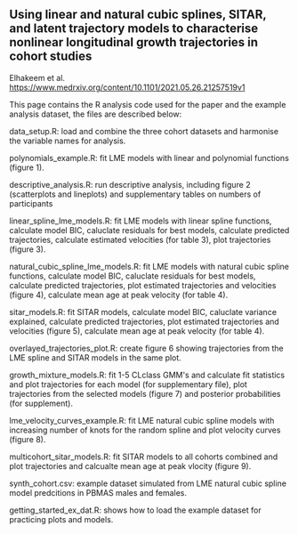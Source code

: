 ## Using linear and natural cubic splines, SITAR, and latent trajectory models to characterise nonlinear longitudinal growth trajectories in cohort studies 
Elhakeem et al. https://www.medrxiv.org/content/10.1101/2021.05.26.21257519v1

This page contains the R analysis code used for the paper and the example analysis dataset, the files are described below:

data_setup.R: load and combine the three cohort datasets and harmonise the variable names for analysis.

polynomials_example.R: fit LME models with linear and polynomial functions (figure 1).

descriptive_analysis.R: run descriptive analysis, including figure 2 (scatterplots and lineplots) and supplementary tables on numbers of participants 

linear_spline_lme_models.R: fit LME models with linear spline functions, calculate model BIC, caluclate residuals for best models, calculate predicted trajectories, calculate estimated velocities (for table 3), plot trajectories (figure 3).

natural_cubic_spline_lme_models.R: fit LME models with natural cubic spline functions, calculate model BIC, caluclate residuals for best models, calculate predicted trajectories, plot estimated trajectories and velocities (figure 4), calculate mean age at peak velocity (for table 4).

sitar_models.R: fit SITAR models, calculate model BIC, caluclate variance explained, calculate predicted trajectories, plot estimated trajectories and velocities (figure 5), calculate mean age at peak velocity (for table 4).

overlayed_trajectories_plot.R: create figure 6 showing trajectories from the LME spline and SITAR models in the same plot.

growth_mixture_models.R: fit 1-5 CLclass GMM's and calculate fit statistics and plot trajectories for each model (for supplementary file), plot trajectories from the selected models (figure 7) and posterior probabilities (for supplement).

lme_velocity_curves_example.R: fit LME natural cubic spline models with increasing number of knots for the random spline and plot velocity curves (figure 8).

multicohort_sitar_models.R: fit SITAR models to all cohorts combined and plot trajectories and calcualte mean age at peak vlocity (figure 9).

synth_cohort.csv: example dataset simulated from LME natural cubic spline model predcitions in PBMAS males and females. 

getting_started_ex_dat.R: shows how to load the example dataset for practicing plots and models.
